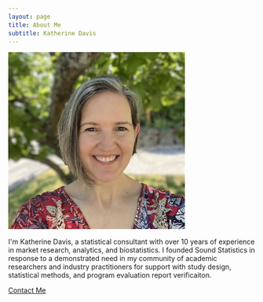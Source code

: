 ```yaml
---
layout: page
title: About Me
subtitle: Katherine Davis
---
```


![Katherine Photo](./assets/img/katherine1.jpg)

I'm Katherine Davis, a statistical consultant with over 10 years of experience in market research, analytics, and biostatistics. I founded Sound Statistics in response to a demonstrated need in my community of academic researchers and industry practitioners for support with study design, statistical methods, and program evaluation report verificaiton.

[Contact Me](mailto:info@soundstatisticsllc.com)
